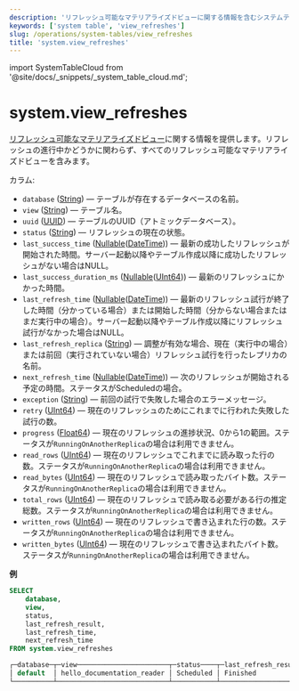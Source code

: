 ```yaml
---
description: 'リフレッシュ可能なマテリアライズドビューに関する情報を含むシステムテーブルです。'
keywords: ['system table', 'view_refreshes']
slug: /operations/system-tables/view_refreshes
title: 'system.view_refreshes'
---
```


import SystemTableCloud from '@site/docs/_snippets/_system_table_cloud.md';


# system.view_refreshes

<SystemTableCloud/>

[リフレッシュ可能なマテリアライズドビュー](../../sql-reference/statements/create/view.md#refreshable-materialized-view)に関する情報を提供します。リフレッシュの進行中かどうかに関わらず、すべてのリフレッシュ可能なマテリアライズドビューを含みます。

カラム:

- `database` ([String](../../sql-reference/data-types/string.md)) — テーブルが存在するデータベースの名前。
- `view` ([String](../../sql-reference/data-types/string.md)) — テーブル名。
- `uuid` ([UUID](../../sql-reference/data-types/uuid.md)) — テーブルのUUID（アトミックデータベース）。
- `status` ([String](../../sql-reference/data-types/string.md)) — リフレッシュの現在の状態。
- `last_success_time` ([Nullable](../../sql-reference/data-types/nullable.md)([DateTime](../../sql-reference/data-types/datetime.md))) — 最新の成功したリフレッシュが開始された時間。サーバー起動以降やテーブル作成以降に成功したリフレッシュがない場合はNULL。
- `last_success_duration_ms` ([Nullable](../../sql-reference/data-types/nullable.md)([UInt64](../../sql-reference/data-types/int-uint.md))) — 最新のリフレッシュにかかった時間。
- `last_refresh_time` ([Nullable](../../sql-reference/data-types/nullable.md)([DateTime](../../sql-reference/data-types/datetime.md))) — 最新のリフレッシュ試行が終了した時間（分かっている場合）または開始した時間（分からない場合またはまだ実行中の場合）。サーバー起動以降やテーブル作成以降にリフレッシュ試行がなかった場合はNULL。
- `last_refresh_replica` ([String](../../sql-reference/data-types/string.md)) — 調整が有効な場合、現在（実行中の場合）または前回（実行されていない場合）リフレッシュ試行を行ったレプリカの名前。
- `next_refresh_time` ([Nullable](../../sql-reference/data-types/nullable.md)([DateTime](../../sql-reference/data-types/datetime.md))) — 次のリフレッシュが開始される予定の時間。ステータスがScheduledの場合。
- `exception` ([String](../../sql-reference/data-types/string.md)) — 前回の試行で失敗した場合のエラーメッセージ。
- `retry` ([UInt64](../../sql-reference/data-types/int-uint.md)) — 現在のリフレッシュのためにこれまでに行われた失敗した試行の数。
- `progress` ([Float64](../../sql-reference/data-types/float.md)) — 現在のリフレッシュの進捗状況、0から1の範囲。ステータスが`RunningOnAnotherReplica`の場合は利用できません。
- `read_rows` ([UInt64](../../sql-reference/data-types/int-uint.md)) — 現在のリフレッシュでこれまでに読み取った行の数。ステータスが`RunningOnAnotherReplica`の場合は利用できません。
- `read_bytes` ([UInt64](../../sql-reference/data-types/int-uint.md)) — 現在のリフレッシュで読み取ったバイト数。ステータスが`RunningOnAnotherReplica`の場合は利用できません。
- `total_rows` ([UInt64](../../sql-reference/data-types/int-uint.md)) — 現在のリフレッシュで読み取る必要がある行の推定総数。ステータスが`RunningOnAnotherReplica`の場合は利用できません。
- `written_rows` ([UInt64](../../sql-reference/data-types/int-uint.md)) — 現在のリフレッシュで書き込まれた行の数。ステータスが`RunningOnAnotherReplica`の場合は利用できません。
- `written_bytes` ([UInt64](../../sql-reference/data-types/int-uint.md)) — 現在のリフレッシュで書き込まれたバイト数。ステータスが`RunningOnAnotherReplica`の場合は利用できません。

**例**

```sql
SELECT
    database,
    view,
    status,
    last_refresh_result,
    last_refresh_time,
    next_refresh_time
FROM system.view_refreshes

┌─database─┬─view───────────────────────┬─status────┬─last_refresh_result─┬───last_refresh_time─┬───next_refresh_time─┐
│ default  │ hello_documentation_reader │ Scheduled │ Finished            │ 2023-12-01 01:24:00 │ 2023-12-01 01:25:00 │
└──────────┴────────────────────────────┴───────────┴─────────────────────┴─────────────────────┴─────────────────────┘
```
